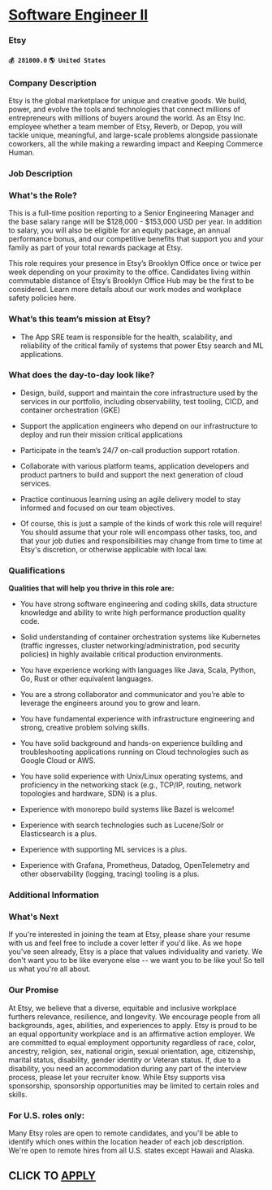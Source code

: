 # [Software Engineer II](https://www.remotewlb.com/apply/software-engineer-ii-61051)  
### Etsy  
#### `💰 281000.0` `🌎 United States`  

### Company Description

Etsy is the global marketplace for unique and creative goods. We build, power, and evolve the tools and technologies that connect millions of entrepreneurs with millions of buyers around the world. As an Etsy Inc. employee whether a team member of Etsy, Reverb, or Depop, you will tackle unique, meaningful, and large-scale problems alongside passionate coworkers, all the while making a rewarding impact and Keeping Commerce Human.

### Job Description

### What's the Role?

This is a full-time position reporting to a Senior Engineering Manager and the base salary range will be $128,000 - $153,000 USD per year. In addition to salary, you will also be eligible for an equity package, an annual performance bonus, and our competitive benefits that support you and your family as part of your total rewards package at Etsy.

This role requires your presence in Etsy’s Brooklyn Office once or twice per week depending on your proximity to the office. Candidates living within commutable distance of Etsy’s Brooklyn Office Hub may be the first to be considered. Learn more details about our work modes and workplace safety policies here.

### What’s this team’s mission at Etsy?

  * The App SRE team is responsible for the health, scalability, and reliability of the critical family of systems that power Etsy search and ML applications.

### What does the day-to-day look like?

  * Design, build, support and maintain the core infrastructure used by the services in our portfolio, including observability, test tooling, CICD, and container orchestration (GKE)

  * Support the application engineers who depend on our infrastructure to deploy and run their mission critical applications

  * Participate in the team’s 24/7 on-call production support rotation.

  * Collaborate with various platform teams, application developers and product partners to build and support the next generation of cloud services.

  * Practice continuous learning using an agile delivery model to stay informed and focused on our team objectives.

  * Of course, this is just a sample of the kinds of work this role will require! You should assume that your role will encompass other tasks, too, and that your job duties and responsibilities may change from time to time at Etsy's discretion, or otherwise applicable with local law.

### Qualifications

 **Qualities that will help you thrive in this role are:**

  * You have strong software engineering and coding skills, data structure knowledge and ability to write high performance production quality code.

  * Solid understanding of container orchestration systems like Kubernetes (traffic ingresses, cluster networking/administration, pod security policies) in highly available critical production environments.

  * You have experience working with languages like Java, Scala, Python, Go, Rust or other equivalent languages.

  * You are a strong collaborator and communicator and you’re able to leverage the engineers around you to grow and learn.

  * You have fundamental experience with infrastructure engineering and strong, creative problem solving skills.

  * You have solid background and hands-on experience building and troubleshooting applications running on Cloud technologies such as Google Cloud or AWS.

  * You have solid experience with Unix/Linux operating systems, and proficiency in the networking stack (e.g., TCP/IP, routing, network topologies and hardware, SDN) is a plus.

  * Experience with monorepo build systems like Bazel is welcome!

  * Experience with search technologies such as Lucene/Solr or Elasticsearch is a plus.

  * Experience with supporting ML services is a plus.

  * Experience with Grafana, Prometheus, Datadog, OpenTelemetry and other observability (logging, tracing) tooling is a plus.

### Additional Information

### What's Next

If you're interested in joining the team at Etsy, please share your resume with us and feel free to include a cover letter if you'd like. As we hope you've seen already, Etsy is a place that values individuality and variety. We don't want you to be like everyone else -- we want you to be like you! So tell us what you're all about.

### Our Promise

At Etsy, we believe that a diverse, equitable and inclusive workplace furthers relevance, resilience, and longevity. We encourage people from all backgrounds, ages, abilities, and experiences to apply. Etsy is proud to be an equal opportunity workplace and is an affirmative action employer. We are committed to equal employment opportunity regardless of race, color, ancestry, religion, sex, national origin, sexual orientation, age, citizenship, marital status, disability, gender identity or Veteran status. If, due to a disability, you need an accommodation during any part of the interview process, please let your recruiter know. While Etsy supports visa sponsorship, sponsorship opportunities may be limited to certain roles and skills.

### For U.S. roles only:

Many Etsy roles are open to remote candidates, and you'll be able to identify which ones within the location header of each job description. We're open to remote hires from all U.S. states except Hawaii and Alaska.

  
## CLICK TO [APPLY](https://www.remotewlb.com/apply/software-engineer-ii-61051)

